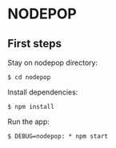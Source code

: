 # NODEPOP

## First steps

Stay on nodepop directory:
```
$ cd nodepop
```
Install dependencies:
```
$ npm install
```
Run the app:
```
$ DEBUG=nodepop: * npm start
```